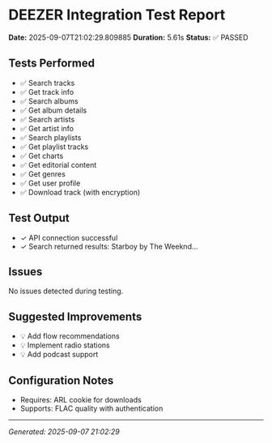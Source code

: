 # DEEZER Integration Test Report

**Date:** 2025-09-07T21:02:29.809885
**Duration:** 5.61s
**Status:** ✅ PASSED

## Tests Performed

- ✅ Search tracks
- ✅ Get track info
- ✅ Search albums
- ✅ Get album details
- ✅ Search artists
- ✅ Get artist info
- ✅ Search playlists
- ✅ Get playlist tracks
- ✅ Get charts
- ✅ Get editorial content
- ✅ Get genres
- ✅ Get user profile
- ✅ Download track (with encryption)

## Test Output

- ✓ API connection successful
- ✓ Search returned results: Starboy by The Weeknd...

## Issues

No issues detected during testing.

## Suggested Improvements

- 💡 Add flow recommendations
- 💡 Implement radio stations
- 💡 Add podcast support

## Configuration Notes

- Requires: ARL cookie for downloads
- Supports: FLAC quality with authentication

---
*Generated: 2025-09-07 21:02:29*
